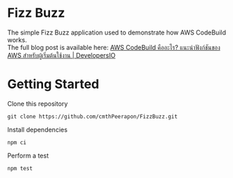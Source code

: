 # Fizz Buzz

The simple Fizz Buzz application used to demonstrate how AWS CodeBuild works.  
The full blog post is available here: [AWS CodeBuild คืออะไร? แนะนำฟังก์ชันของ AWS สำหรับผู้เริ่มต้นใช้งาน | DevelopersIO](https://dev.classmethod.jp/articles/what-is-aws-codebuild-2024-th/)

# Getting Started

Clone this repository

```git clone https://github.com/cmthPeerapon/FizzBuzz.git```

Install dependencies

```npm ci```

Perform a test

```npm test```
